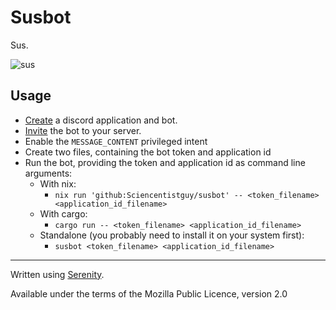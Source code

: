 # Susbot

Sus.

![sus](https://cdn1.iconfinder.com/data/icons/logos-brands-in-colors/231/among-us-player-red-512.png "sus")

## Usage

- [Create](https://discordpy.readthedocs.io/en/latest/discord.html#creating-a-bot-account) a discord application and bot.
- [Invite](https://discordpy.readthedocs.io/en/latest/discord.html#inviting-your-bot) the bot to your server.
- Enable the `MESSAGE_CONTENT` privileged intent
- Create two files, containing the bot token and application id
- Run the bot, providing the token and application id as command line arguments:
  - With nix:
    - `nix run 'github:Sciencentistguy/susbot' -- <token_filename> <application_id_filename>`
  - With cargo:
    - `cargo run -- <token_filename> <application_id_filename>`
  - Standalone (you probably need to install it on your system first):
    - `susbot <token_filename> <application_id_filename>`

---

Written using [Serenity](https://github.com/serenity-rs/serenity).

Available under the terms of the Mozilla Public Licence, version 2.0
